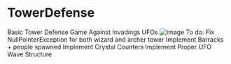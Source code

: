 # TowerDefense
Basic Tower Defense Game Against Invadings UFOs
![image](https://github.com/SamChenYu/TowerDefense/assets/150127006/b0c37f3c-a520-42df-9437-9f5b2047159d)
To do:
Fix NullPointerException for both wizard and archer tower
Implement Barracks + people spawned
Implement Crystal Counters
Implement Proper UFO Wave Structure
